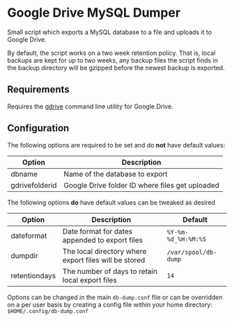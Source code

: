 # Google Drive MySQL Dumper

Small script which exports a MySQL database to a file and uploads it to Google Drive.

By default, the script works on a two week retention policy. That is, local backups are kept
for up to two weeks, any backup files the script finds in the backup directory will be gzipped before
the newest backup is exported.

## Requirements
Requires the [gdrive](https://github.com/prasmussen/gdrive) command line utility for Google Drive.

## Configuration

The following options are required to be set and do **not** have default values:

| Option | Description |
| ------ | ----------- |
| dbname | Name of the database to export |
| gdrivefolderid | Google Drive folder ID where files get uploaded |

The following options **do** have default values can be tweaked as desired

| Option | Description | Default |
| ------ | ----------- | ------- |
| dateformat | Date format for dates appended to export files | `%Y-%m-%d_%H:%M:%S` |
| dumpdir | The local directory where export files will be stored | `/var/spool/db-dump` |
| retentiondays | The number of days to retain local export files | `14` |

Options can be changed in the main `db-dump.conf` file or can be overridden on a per user basis by creating
a config file within your home directory: `$HOME/.config/db-dump.conf`
